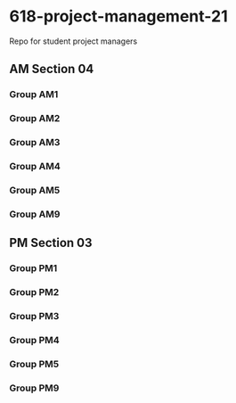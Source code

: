 # 618-project-management-21
Repo for student project managers

## AM Section 04

### Group AM1


### Group AM2


### Group AM3


### Group AM4


### Group AM5


### Group AM9


## PM Section 03

### Group PM1


### Group PM2


### Group PM3


### Group PM4


### Group PM5


### Group PM9

